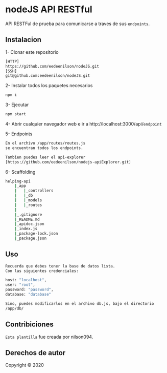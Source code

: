 # nodeJS API RESTful

API RESTFul de prueba para comunicarse a traves de sus `endpoints`.

## Instalacion

1- Clonar este repositorio
```bash
[HTTP]
https://github.com/eedeenilson/nodeJS.git
[SSH]
git@github.com:eedeenilson/nodeJS.git
```

2- Instalar todos los paquetes necesarios
```bash
npm i
````

3- Ejecutar
```bash
npm start
```

4- Abrir cualquier navegador web e ir a http://localhost:3000/api/`endpoint`

5- Endpoints
```bash 
En el archivo /app/routes/routes.js 
se encuentran todos los endpoints.

Tambien puedes leer el api-explorer
[https://github.com/eedeenilson/nodejs-apiExplorer.git]
```
6- Scaffolding

```bash
helping-api
    |_app
    |   |_controllers
    |   |_db
    |   |_models
    |   |_routes
    |
    |_.gitignore
    |_README.md
    |_apidoc.json
    |_index.js
    |_package-lock.json
    |_package.json
```



## Uso

```bash
Recuerda que debes tener la base de datos lista.
Con las siguientes credenciales:

host: "localhost",
user: "root",
password: "password",
database: "database"

Sino, puedes modificarlos en el archivo db.js, bajo el directorio
/app/db/
```

## Contribiciones
`Esta plantilla` fue creada por nilson094.


## Derechos de autor
Copyright © 2020